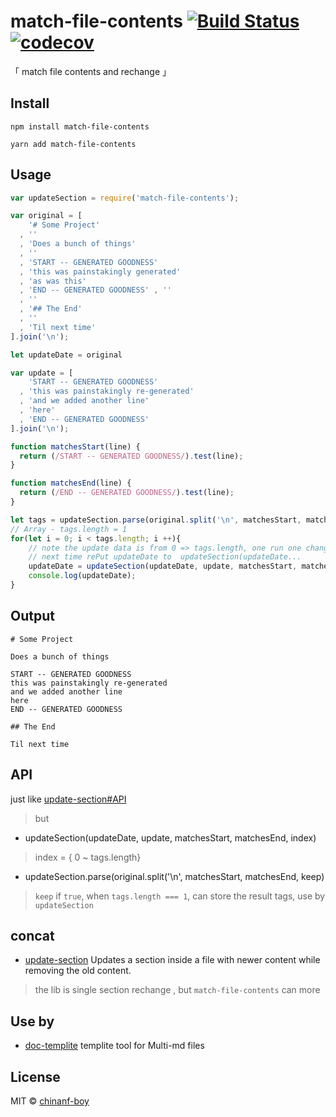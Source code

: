 # match-file-contents [![Build Status](https://travis-ci.org/chinanf-boy/match-file-contents.svg?branch=master)](https://travis-ci.org/chinanf-boy/match-file-contents) [![codecov](https://codecov.io/gh/chinanf-boy/match-file-contents/badge.svg?branch=master)](https://codecov.io/gh/chinanf-boy/match-file-contents?branch=master)

「 match file contents and rechange 」

## Install

```
npm install match-file-contents
```

```
yarn add match-file-contents
```

## Usage

```js
var updateSection = require('match-file-contents');

var original = [
    '# Some Project'
  , ''
  , 'Does a bunch of things'
  , ''
  , 'START -- GENERATED GOODNESS'
  , 'this was painstakingly generated'
  , 'as was this'
  , 'END -- GENERATED GOODNESS' , ''
  , ''
  , '## The End'
  , ''
  , 'Til next time'
].join('\n');

let updateDate = original

var update = [
    'START -- GENERATED GOODNESS'
  , 'this was painstakingly re-generated'
  , 'and we added another line'
  , 'here'
  , 'END -- GENERATED GOODNESS'
].join('\n');

function matchesStart(line) {
  return (/START -- GENERATED GOODNESS/).test(line);
}

function matchesEnd(line) {
  return (/END -- GENERATED GOODNESS/).test(line);
}

let tags = updateSection.parse(original.split('\n', matchesStart, matchesEnd, true)
// Array - tags.length = 1
for(let i = 0; i < tags.length; i ++){
	// note the update data is from 0 => tags.length, one run one change ,
	// next time rePut updateDate to  updateSection(updateDate...
	updateDate = updateSection(updateDate, update, matchesStart, matchesEnd, i );
	console.log(updateDate);
}
```

## Output

```
# Some Project

Does a bunch of things

START -- GENERATED GOODNESS
this was painstakingly re-generated
and we added another line
here
END -- GENERATED GOODNESS

## The End

Til next time
```

## API

just like [update-section#API](https://github.com/thlorenz/update-section#api)

> but

- updateSection(updateDate, update, matchesStart, matchesEnd, index)

> index = { 0 ~ tags.length}

- updateSection.parse(original.split('\n', matchesStart, matchesEnd, keep)

> `keep` if `true`, when `tags.length === 1`, can store the result tags, use by
> `updateSection`

## concat

- [update-section](https://github.com/thlorenz/update-section) Updates a section inside a file with newer content while removing the old content.

> the lib is single section rechange , but `match-file-contents` can more

## Use by

- [doc-templite](https://github.com/chinanf-boy/doc-templite) templite tool for Multi-md files

## License

MIT © [chinanf-boy](http://llever.com)
